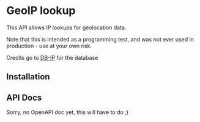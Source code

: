 # GeoIP lookup

This API allows IP lookups for geolocation data.

Note that this is intended as a programming test, and was not ever used in production - use at your own risk.

Credits go to [DB-IP](https://db-ip.com/) for the database

## Installation

## API Docs

Sorry, no OpenAPI doc yet, this will have to do ;)

